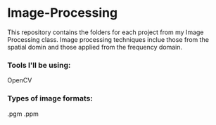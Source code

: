 # Image-Processing
This repository contains the folders for each project from my Image Processing class. Image processing techniques inclue those from the spatial domin and those applied from the frequency domain.

### Tools I'll be using:
OpenCV

### Types of image formats:
.pgm
.ppm
